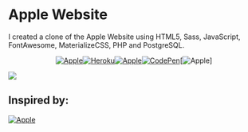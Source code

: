 # Apple Website
I created a clone of the Apple Website using HTML5, Sass, JavaScript, FontAwesome, MaterializeCSS, PHP and PostgreSQL.

<div align="center">
  
[![Apple](https://img.shields.io/badge/-‍-white?style=for-the-badge&logo=Apple&logoColor=000000)](https://www.apple.com)[![Heroku](https://img.shields.io/badge/-Website‍‍Link-430098?style=for-the-badge&logo=Heroku&logoColor=white)]()[![Apple](https://img.shields.io/badge/-‍-white?style=for-the-badge&logo=Apple&logoColor=000000)](https://www.apple.com)[![CodePen](https://img.shields.io/badge/-CodePen-000?style=for-the-badge&logo=CodePen&logoColor=white)](https://codepen.io/isaacalves7/)[![Apple](https://img.shields.io/badge/-‍-white?style=for-the-badge&logo=Apple&logoColor=000000)]

</div>

![](https://i.ytimg.com/vi/DEpF1nNz1l0/maxresdefault.jpg)
## Inspired by:
[![Apple](https://img.shields.io/badge/-Apple-000?style=for-the-badge&logo=Apple&logoColor=white)](https://www.apple.com)

